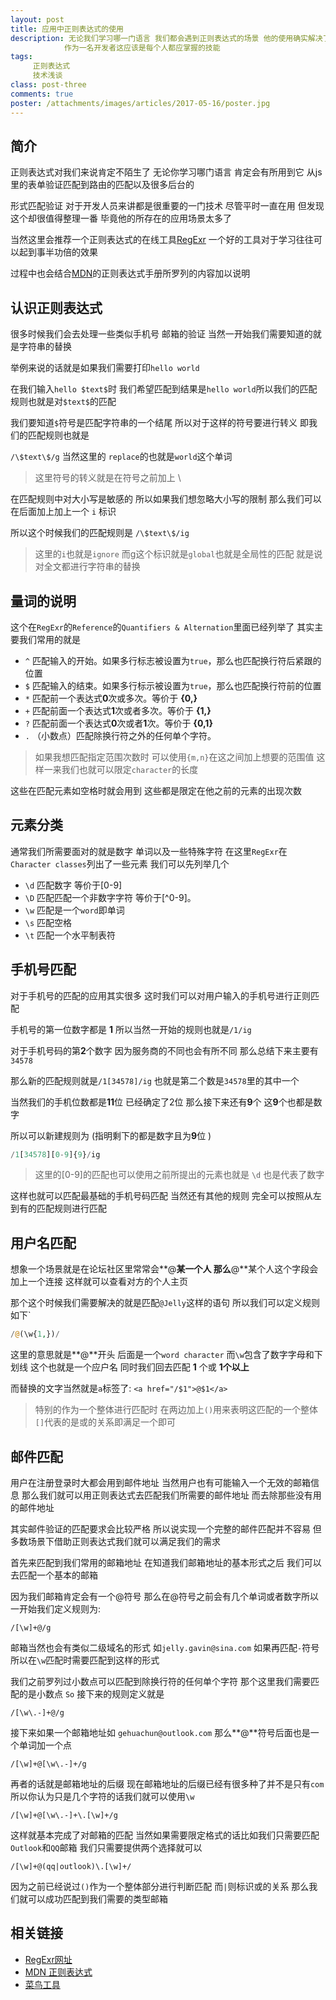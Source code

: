 ```yaml
---
layout: post
title: 应用中正则表达式的使用
description: 无论我们学习哪一门语言 我们都会遇到正则表达式的场景 他的使用确实解决了很多实际应用的很多问题
            作为一名开发者这应该是每个人都应掌握的技能
tags:
     正则表达式
     技术浅谈
class: post-three
comments: true
poster: /attachments/images/articles/2017-05-16/poster.jpg
---
```

## 简介

正则表达式对我们来说肯定不陌生了 无论你学习哪门语言 肯定会有所用到它 从js里的表单验证匹配到路由的匹配以及很多后台的

形式匹配验证 对于开发人员来讲都是很重要的一门技术 尽管平时一直在用 但发现这个却很值得整理一番 毕竟他的所存在的应用场景太多了
 
当然这里会推荐一个正则表达式的在线工具[RegExr](http://regexr.com/) 一个好的工具对于学习往往可以起到事半功倍的效果 

过程中也会结合[MDN](https://developer.mozilla.org/zh-CN/docs/Web/JavaScript/Guide/Regular_Expressions)的正则表达式手册所罗列的内容加以说明

## 认识正则表达式
很多时候我们会去处理一些类似手机号 邮箱的验证 当然一开始我们需要知道的就是字符串的替换

举例来说的话就是如果我们需要打印`hello world`

在我们输入`hello $text$`时 我们希望匹配到结果是`hello world`所以我们的匹配规则也就是对`$text$`的匹配

我们要知道`$`符号是匹配字符串的一个结尾 所以对于这样的符号要进行转义 即我们的匹配规则也就是

`/\$text\$/g` 当然这里的 `replace`的也就是`world`这个单词

> 这里符号的转义就是在符号之前加上 \ 

在匹配规则中对大小写是敏感的 所以如果我们想忽略大小写的限制 那么我们可以在后面加上加上一个 `i` 标识

所以这个时候我们的匹配规则是 `/\$text\$/ig`

> 这里的`i`也就是`ignore`  而g这个标识就是`global`也就是全局性的匹配 就是说对全文都进行字符串的替换

## 量词的说明
这个在`RegExr`的`Reference`的`Quantifiers & Alternation`里面已经列举了 其实主要我们常用的就是

- `^` 匹配输入的开始。如果多行标志被设置为`true`，那么也匹配换行符后紧跟的位置
- `$` 匹配输入的结束。如果多行标示被设置为`true`，那么也匹配换行符前的位置
- `*` 匹配前一个表达式**0**次或多次。等价于 **{0,}**
- `+` 匹配前面一个表达式**1**次或者多次。等价于 **{1,}**
- `?` 匹配前面一个表达式**0**次或者**1**次。等价于 **{0,1}**
- `.` （小数点）匹配除换行符之外的任何单个字符。

> 如果我想匹配指定范围次数时  可以使用`{m,n}`在这之间加上想要的范围值 这样一来我们也就可以限定`character`的长度

这些在匹配元素如空格时就会用到 这些都是限定在他之前的元素的出现次数

## 元素分类

通常我们所需要面对的就是数字 单词以及一些特殊字符 在这里`RegExr`在`Character classes`列出了一些元素
我们可以先列举几个

- `\d`  匹配数字 等价于[0-9]
- `\D`  匹配匹配一个非数字字符 等价于[^0-9]。
- `\w`  匹配是一个`word`即单词
- `\s`  匹配空格
- `\t`  匹配一个水平制表符 

## 手机号匹配
对于手机号的匹配的应用其实很多 这时我们可以对用户输入的手机号进行正则匹配

手机号的第一位数字都是 **1** 所以当然一开始的规则也就是`/1/ig`

对于手机号码的第**2**个数字 因为服务商的不同也会有所不同 那么总结下来主要有`34578`

那么新的匹配规则就是`/1[34578]/ig` 也就是第二个数是`34578`里的其中一个

当然我们的手机位数都是**11**位 已经确定了2位 那么接下来还有**9**个 这**9**个也都是数字

所以可以新建规则为 (指明剩下的都是数字且为**9**位 )
```php
/1[34578][0-9]{9}/ig
```


> 这里的[0-9]的匹配也可以使用之前所提出的元素也就是 `\d` 也是代表了数字

这样也就可以匹配最基础的手机号码匹配 当然还有其他的规则 完全可以按照从左到有的匹配规则进行匹配

## 用户名匹配
想象一个场景就是在论坛社区里常常会**@**某一个人 那么**@**某个人这个字段会加上一个连接 这样就可以查看对方的个人主页

那个这个时候我们需要解决的就是匹配`@Jelly`这样的语句 所以我们可以定义规则如下`
```php
/@(\w{1,})/
```

这里的意思就是**@**开头 后面是一个`word character` 而`\w`包含了数字字母和下划线 这个也就是一个应户名 同时我们回去匹配 **1** 个或 **1个以上**

而替换的文字当然就是`a`标签了: `<a href="/$1">@$1</a>`

> 特别的作为一个整体进行匹配时  在两边加上`()`用来表明这匹配的一个整体 `[]`代表的是或的关系即满足一个即可

## 邮件匹配
用户在注册登录时大都会用到邮件地址 当然用户也有可能输入一个无效的邮箱信息 那么我们就可以用正则表达式去匹配我们所需要的邮件地址  而去除那些没有用的邮件地址

其实邮件验证的匹配要求会比较严格 所以说实现一个完整的邮件匹配并不容易 但多数场景下借助正则表达式我们就可以满足我们的需求

首先来匹配到我们常用的邮箱地址 在知道我们邮箱地址的基本形式之后 我们可以去匹配一个基本的邮箱

因为我们邮箱肯定会有一个@符号 那么在@符号之前会有几个单词或者数字所以一开始我们定义规则为:
```shell
/[\w]+@/g
```

邮箱当然也会有类似二级域名的形式 如`jelly.gavin@sina.com` 如果再匹配`-`符号 所以在`\w`匹配时需要匹配到这样的形式

我们之前罗列过小数点可以匹配到除换行符的任何单个字符 那个这里我们需要匹配的是小数点 `So` 接下来的规则定义就是
```shell
/[\w\.-]+@/g
```

接下来如果一个邮箱地址如 `gehuachun@outlook.com` 那么**@**符号后面也是一个单词加一个点
```shell
/[\w]+@[\w\.-]+/g
```
再者的话就是邮箱地址的后缀 现在邮箱地址的后缀已经有很多种了并不是只有`com` 所以你认为只是几个字符的话我们就可以使用`\w`
```shell
/[\w]+@[\w\.-]+\.[\w]+/g
```
这样就基本完成了对邮箱的匹配 当然如果需要限定格式的话比如我们只需要匹配`Outlook`和`QQ`邮箱 我们只需要提供两个选择就可以
```shell
/[\w]+@(qq|outlook)\.[\w]+/
```
因为之前已经说过`()`作为一个整体部分进行判断匹配 而`|`则标识或的关系 那么我们就可以成功匹配到我们需要的类型邮箱 


## 相关链接
- [RegExr网址](http://regexr.com/)
- [MDN 正则表达式](https://developer.mozilla.org/zh-CN/docs/Web/JavaScript/Guide/Regular_Expressions)
- [菜鸟工具](https://c.runoob.com/front-end/854)
